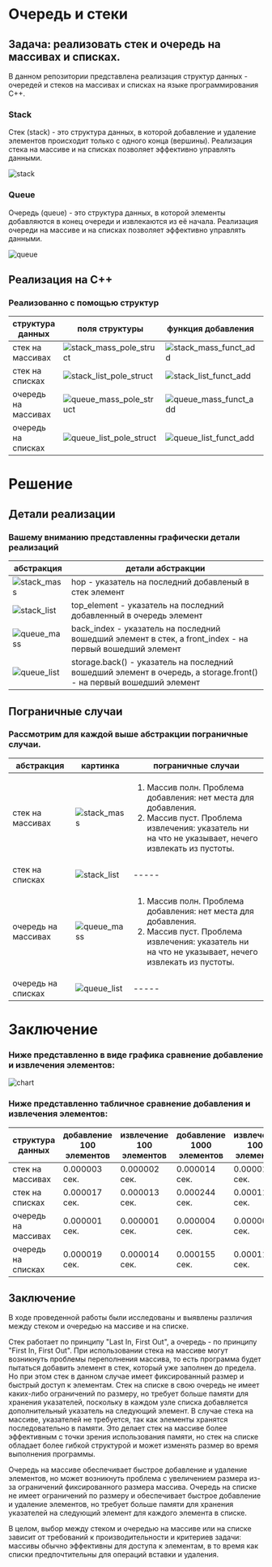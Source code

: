 # Очередь и стеки
## Задача: реализовать стек и очередь на массивах и списках.
В данном репозитории представлена реализация структур данных - очередей и стеков на массивах и списках на языке программирования C++.
### Stack
Стек (stack) - это структура данных, в которой добавление и удаление элементов происходит только с одного конца (вершины). Реализация стека на массиве и на списках позволяет эффективно управлять данными.

![stack](./pictures/stack.png)

### Queue
Очередь (queue) - это структура данных, в которой элементы добавляются в конец очереди и извлекаются из её начала. Реализация очереди на массиве и на списках позволяет эффективно управлять данными.

![queue](./pictures/queue.png)

## Реализация на С++
### Реализованно с помощью структур

|структура данных|поля структуры|функция добавления|функция извлечения|
|--------|--------|--------|--------|
|стек на массивах|![stack_mass_pole_struct](./pictures/stack_mass_pole_struct.jpg)|![stack_mass_funct_add](./pictures/stack_mass_funct_add.jpg)|![stack_mass_funct_ex](./pictures/stack_mass_funct_ex.jpg)|
|стек на списках|![stack_list_pole_struct](./pictures/stack_list_pole_struct.jpg)|![stack_list_funct_add](./pictures/stack_list_funct_add.jpg)|![stack_list_funct_ex](./pictures/stack_list_funct_ex.jpg)|
|очередь на массивах|![queue_mass_pole_struct](./pictures/queue_mass_pole_struct.png)|![queue_mass_funct_add](./pictures/queue_mass_funct_add.png)|![queue_mass_funct_ex](./pictures/queue_mass_funct_ex.png)|
|очередь на списках|![queue_list_pole_struct](./pictures/queue_list_pole_struct.png)|![queue_list_funct_add](./pictures/queue_list_funct_add.png)|![queue_list_funct_ex](./pictures/queue_list_funct_ex.jpg)|

# Решение
## Детали реализации
### Вашему вниманию представленны графически детали реализаций

|абстракция|детали абстракции|
|--------|--------|
|![stack_mass](./pictures/stack_hop.png)|hop - указатель на последний добавленый в стек элемент|
|![stack_list](./pictures/stack_list.png)|top_element - указатель на последний добавленный в очередь элемент|
|![queue_mass](./pictures/queue_mass.png)|back_index - указатель на последний вошедший элемент в стек, а front_index - на первый вошедший элемент|
|![queue_list](./pictures/queue_list.png)|storage.back() - указатель на последний вошедший элемент в очередь, а storage.front() - на первый вошедший элемент|

## Пограничные случаи
### Рассмотрим для каждой выше абстракции пограничные случаи.
|абстракция|картинка|пограничные случаи|
|--------|--------|--------|
|стек на массивах|![stack_mass](./pictures/stack_hop.png)|<ol><li>Массив  полн. Проблема добавления: нет места для добавления. </li><li>Массив пуст. Проблема извлечения: указатель ни на что не указывает, нечего извлекать из пустоты.</li></ol>|
|стек на списках|![stack_list](./pictures/stack_list.png)|<div style='text-align: left;'>-----</div>|
|очередь на массивах|![queue_mass](./pictures/queue_mass.png)|<ol><li>Массив  полн. Проблема добавления: нет места для добавления.</li><li>Массив пуст. Проблема извлечения: указатель ни на что не указывает, нечего извлекать из пустоты.</li></ol>|
|очередь на списках|![queue_list](./pictures/queue_list.png)|<div style='text-align: left;'>-----</div>|

# Заключение 
### Ниже представленно в виде графика сравнение добавление и извлечения элементов:

![chart](./pictures/chart.jpeg)

### Ниже представленно табличное сравнение добавления и извлечения элементов: 

|структура данных|добавление 100 элементов|извлечение 100 элементов|добавление 1000 элементов|извлечение 1000 элементов|
|--------|--------|--------|--------|--------|
|стек на массивах| 0.000003 сек. | 0.000002 сек.| 0.000014 сек. | 0.000015 сек. |
|стек на списках| 0.000017 сек. | 0.000013 сек. | 0.000244 сек. | 0.000115 сек. |
|очередь на массивах|0.000001 сек.|0.000001 сек.| 0.000004 сек.| 0.000006 сек.|
|очередь на списках| 0.000019 сек. |  0.000014 сек. | 0.000155 сек. | 0.000118 сек. |


## Заключение 
В ходе проведенной работы были исследованы и выявлены различия между стеком и очередью на массиве и на списке.

Стек работает по принципу "Last In, First Out", а очередь - по принципу "First In, First Out". При использовании стека на массиве могут возникнуть проблемы переполнения массива, то есть программа будет пытаться добавить элемент в стек, который уже заполнен до предела. Но при этом стек в данном случае имеет фиксированный размер и быстрый доступ к элементам.  Стек на списке в свою очередь не имеет каких-либо ограничений по размеру, но требует больше памяти для хранения указателей, поскольку в каждом узле списка добавляется дополнительный указатель на следующий элемент. В случае стека на массиве, указателей не требуется, так как элементы хранятся последовательно в памяти. Это делает стек на массиве более эффективным с точки зрения использования памяти, но стек на списке обладает более гибкой структурой и может изменять размер во время выполнения программы.   

Очередь на массиве обеспечивает быстрое добавление и удаление элементов, но может возникнуть проблема с увеличением размера из-за ограничений фиксированного размера массива. Очередь на списке не имеет ограничений по размеру и обеспечивает быстрое добавление и удаление элементов, но требует больше памяти для хранения указателей на следующий элемент для каждого элемента в списке. 

В целом, выбор между стеком и очередью на массиве или на списке зависит от требований к производительности и критериев задачи: массивы обычно эффективны для доступа к элементам, в то время как списки предпочтительны для операций вставки и удаления.
